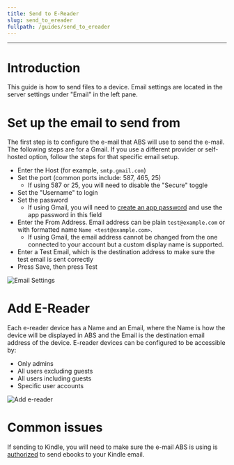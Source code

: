 ```yaml
---
title: Send to E-Reader
slug: send_to_ereader
fullpath: /guides/send_to_ereader
---
```


---

# Introduction

This guide is how to send files to a device.
Email settings are located in the server settings under "Email" in the left pane.

# Set up the email to send from

The first step is to configure the e-mail that ABS will use to send the e-mail.
The following steps are for a Gmail.
If you use a different provider or self-hosted option, follow the steps for that specific email setup.

- Enter the Host (for example, `smtp.gmail.com`)
- Set the port (common ports include: 587, 465, 25)
  - If using 587 or 25, you will need to disable the "Secure" toggle
- Set the "Username" to login
- Set the password
  - If using Gmail, you will need to [create an app password](https://support.google.com/accounts/answer/185833?hl=en) and use the app password in this field
- Enter the From Address. Email address can be plain `test@example.com` or with formatted name `Name <test@example.com>`.
  - If using Gmail, the email address cannot be changed from the one connected to your account but a custom display name is supported.
- Enter a Test Email, which is the destination address to make sure the test email is sent correctly
- Press Save, then press Test

![Email Settings](/guides/send_to_ereader/email_settings.png)

# Add E-Reader

Each e-reader device has a Name and an Email, where the Name is how the device will be displayed in ABS and the Email is the destination email address of the device.
E-reader devices can be configured to be accessible by:

- Only admins
- All users excluding guests
- All users including guests
- Specific user accounts

![Add e-reader](/guides/send_to_ereader/add_ereader.png)

# Common issues

If sending to Kindle, you will need to make sure the e-mail ABS is using is [authorized](https://www.amazon.com/sendtokindle/email) to send ebooks to your Kindle email.
